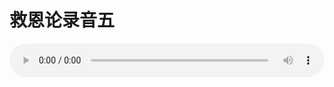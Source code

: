 # 救恩论录音五

<audio style="width: 100%;" preload="false" controls controlslist="nodownload"><source src="//file.simai.life/audio/mp3/old/27406.mp3" type="audio/mpeg">Your browser does not support the audio element.</audio>


